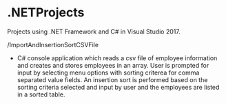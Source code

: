 # .NETProjects
Projects using .NET Framework and C# in Visual Studio 2017.

/ImportAndInsertionSortCSVFile
  - C# console application which reads a csv file of employee information and creates and stores employees in an array. User is prompted for input by selecting menu options with sorting criterea for comma separated value fields. An      insertion sort is performed based on the sorting criteria selected and input by user and the employees are listed in a sorted table.
